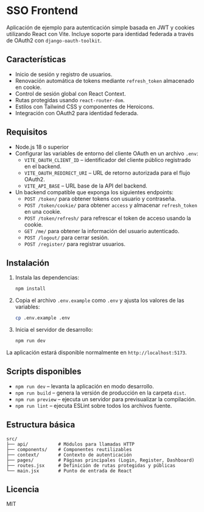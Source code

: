 # SSO Frontend

Aplicación de ejemplo para autenticación simple basada en JWT y cookies utilizando React con Vite. Incluye soporte para identidad federada a través de OAuth2 con `django-oauth-toolkit`.

## Características

- Inicio de sesión y registro de usuarios.
- Renovación automática de tokens mediante `refresh_token` almacenado en cookie.
- Control de sesión global con React Context.
- Rutas protegidas usando `react-router-dom`.
- Estilos con Tailwind CSS y componentes de Heroicons.
- Integración con OAuth2 para identidad federada.

## Requisitos

- Node.js 18 o superior
- Configurar las variables de entorno del cliente OAuth en un archivo `.env`:
  - `VITE_OAUTH_CLIENT_ID` – identificador del cliente público registrado en el backend.
  - `VITE_OAUTH_REDIRECT_URI` – URL de retorno autorizada para el flujo OAuth2.
  - `VITE_API_BASE` – URL base de la API del backend.
- Un backend compatible que exponga los siguientes endpoints:
  - `POST /token/` para obtener tokens con usuario y contraseña.
  - `POST /token/cookie/` para obtener `access` y almacenar `refresh_token` en una cookie.
  - `POST /token/refresh/` para refrescar el token de acceso usando la cookie.
  - `GET /me/` para obtener la información del usuario autenticado.
  - `POST /logout/` para cerrar sesión.
  - `POST /register/` para registrar usuarios.

## Instalación

1. Instala las dependencias:

   ```bash
   npm install
   ```

2. Copia el archivo `.env.example` como `.env` y ajusta los valores de las variables:

   ```bash
   cp .env.example .env
   ```

3. Inicia el servidor de desarrollo:

   ```bash
   npm run dev
   ```

La aplicación estará disponible normalmente en `http://localhost:5173`.

## Scripts disponibles

- `npm run dev` &ndash; levanta la aplicación en modo desarrollo.
- `npm run build` &ndash; genera la versión de producción en la carpeta `dist`.
- `npm run preview` &ndash; ejecuta un servidor para previsualizar la compilación.
- `npm run lint` &ndash; ejecuta ESLint sobre todos los archivos fuente.

## Estructura básica

```
src/
├── api/           # Módulos para llamadas HTTP
├── components/    # Componentes reutilizables
├── context/       # Contexto de autenticación
├── pages/         # Páginas principales (Login, Register, Dashboard)
├── routes.jsx     # Definición de rutas protegidas y públicas
└── main.jsx       # Punto de entrada de React
```

## Licencia

MIT
